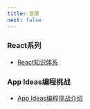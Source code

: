 ```yaml
---
title: 目录
next: false
---
```


### React系列

- [React知识体系](/前端技术/React/React知识体系/)

### App Ideas编程挑战

- [App Ideas编程挑战介绍](/前端技术/App-ideas/)